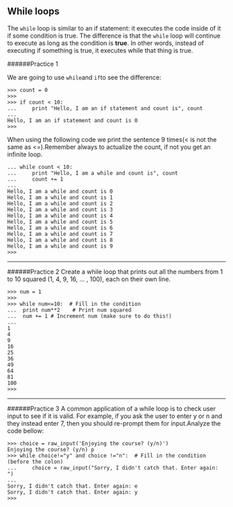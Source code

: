 ## While loops

The `while` loop is similar to an if statement: it executes the code inside of it if some condition is true. The difference is that the `while` loop will continue to execute as long as the condition is **true**. In other words, instead of executing if something is true, it executes while that thing is true.


######Practice 1

We are going to use `while`and `if`to see the difference:
```
>>> count = 0
>>>
>>> if count < 10:
...     print "Hello, I am an if statement and count is", count
...
Hello, I am an if statement and count is 0
>>>

```

When using the following code we print the sentence 9 times(< is not the same as <=).Remember always to actualize the count, if not you get an infinite loop.
```
... while count < 10:
...     print "Hello, I am a while and count is", count
...     count += 1
...
Hello, I am a while and count is 0
Hello, I am a while and count is 1
Hello, I am a while and count is 2
Hello, I am a while and count is 3
Hello, I am a while and count is 4
Hello, I am a while and count is 5
Hello, I am a while and count is 6
Hello, I am a while and count is 7
Hello, I am a while and count is 8
Hello, I am a while and count is 9
>>>
```
---
######Practice 2
Create a while loop that prints out all the numbers from 1 to 10 squared (1, 4, 9, 16, ... , 100), each on their own line.
```
>>> num = 1
>>>
>>> while num<=10:  # Fill in the condition
...  print num**2    # Print num squared
...  num += 1 # Increment num (make sure to do this!)
...
1
4
9
16
25
36
49
64
81
100
>>>
```
---
 ######Practice 3
 A common application of a while loop is to check user input to see if it is valid. For example, if you ask the user to enter y or n and they instead enter 7, then you should re-prompt them for input.Analyze the code bellow:

 ```
>>> choice = raw_input('Enjoying the course? (y/n)')
Enjoying the course? (y/n) p
>>> while choice!="y" and choice !="n":  # Fill in the condition (before the colon)
...     choice = raw_input("Sorry, I didn't catch that. Enter again: ")
...
Sorry, I didn't catch that. Enter again: e
Sorry, I didn't catch that. Enter again: y
>>>
```







